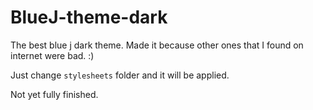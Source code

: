 # BlueJ-theme-dark
The best blue j dark theme. Made it because other ones that I found on internet were bad. :)

Just change `stylesheets` folder and it will be applied.

Not yet fully finished.
